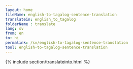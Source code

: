 ```yaml
---
layout: home
fileName: english-to-tagalog-sentence-translation
translatein: english_to_tagalog
folderName : translate
lang: sv
from: en
to: hi
permalink: /sv/english-to-tagalog-sentence-translation
tool: english-to-tagalog-sentence-translation
---
```

{% include section/translateinto.html %}